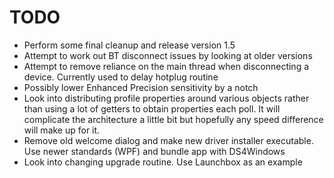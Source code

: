 # TODO

* Perform some final cleanup and release version 1.5
* Attempt to work out BT disconnect issues by looking at older versions
* Attempt to remove reliance on the main thread when disconnecting a device.
Currently used to delay hotplug routine
* Possibly lower Enhanced Precision sensitivity by a notch
* Look into distributing profile properties around various objects
rather than using a lot of getters to obtain properties each poll.
It will complicate the architecture a little bit but hopefully
any speed difference will make up for it.
* Remove old welcome dialog and make new driver installer executable.
Use newer standards (WPF) and bundle app with DS4Windows
* Look into changing upgrade routine. Use Launchbox as an example

